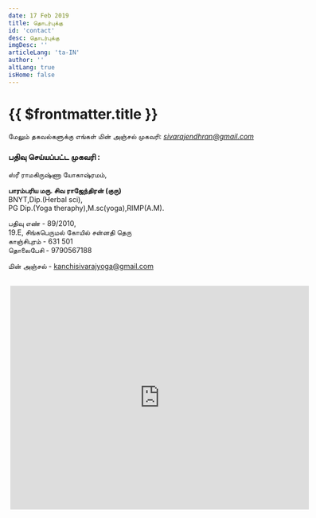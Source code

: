 ```yaml
---
date: 17 Feb 2019
title: தொடர்புக்கு
id: 'contact'
desc: தொடர்புக்கு
imgDesc: ''
articleLang: 'ta-IN'
author: ''
altLang: true
isHome: false
---
```


<altLang />

# {{ $frontmatter.title }}

மேலும் தகவல்களுக்கு எங்கள் மின் அஞ்சல் முகவரி:
<a href="mailto: sivarajendhran@gmail.com"><em><sivarajendhran@gmail.com></em></a>

### பதிவு செய்யப்பட்ட முகவரி :
ஸ்ரீ ராமகிருஷ்ணா யோகாஷ்ரமம்,

<b>பாரம்பரிய மரு. சிவ ராஜேந்திரன் (குரு)</b>  
BNYT,Dip.(Herbal sci),  
PG Dip.(Yoga theraphy),M.sc(yoga),RIMP(A.M).

பதிவு எண் - 89/2010,  
19.E, சிங்கபெருமல் கோயில் சன்னதி தெரு  
காஞ்சிபுரம் - 631 501  
தொலைபேசி - 9790567188    

மின் அஞ்சல் - <a href="kanchisivarajyoga@gmail.com">kanchisivarajyoga@gmail.com </a>  

<div style="padding: 1rem 0.25rem 0.25rem 0.25rem; float: center;">
    <iframe src="https://www.google.com/maps/embed?pb=!1m14!1m8!1m3!1d289.1504312158525!2d79.70424436998763!3d12.822005623076901!3m2!1i1024!2i768!4f13.1!3m3!1m2!1s0x0%3A0x6cf8de4a1f168e09!2sSri%20Ramakrishna%20Yogashramam!5e0!3m2!1sen!2sin!4v1627280057678!5m2!1sen!2sin" width="600" height="450" style="border:0;" allowfullscreen="" loading="lazy"></iframe>
</div>
